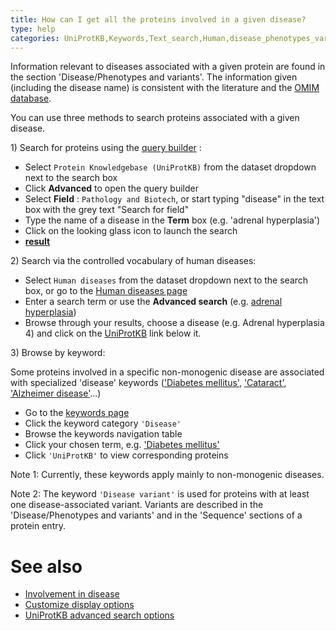 ```yaml
---
title: How can I get all the proteins involved in a given disease?
type: help
categories: UniProtKB,Keywords,Text_search,Human,disease_phenotypes_variants,faq
---
```


Information relevant to diseases associated with a given protein are found in the section 'Disease/Phenotypes and variants'. The information given (including the disease name) is consistent with the literature and the [OMIM database](http://www.ncbi.nlm.nih.gov/sites/entrez?db=omim).

You can use three methods to search proteins associated with a given disease.

1\) Search for proteins using the [query builder](https://www.uniprot.org/help/advanced_search) :

- Select `Protein Knowledgebase (UniProtKB)` from the dataset dropdown next to the search box
- Click **Advanced** to open the query builder
- Select **Field** : `Pathology and Biotech`, or start typing "disease" in the text box with the grey text "Search for field"
- Type the name of a disease in the **Term** box (e.g. 'adrenal hyperplasia')
- Click on the looking glass icon to launch the search
- **[result](https://www.uniprot.org/uniprotkb?query=annotation%3A%28type%3Adisease+%22adrenal+hyperplasia%22%29)**

2\) Search via the controlled vocabulary of human diseases:

- Select `Human diseases` from the dataset dropdown next to the search box, or go to the [Human diseases page](https://www.uniprot.org/diseases)
- Enter a search term or use the **Advanced search** (e.g. [adrenal hyperplasia](https://www.uniprot.org/diseases/?query=adrenal+hyperplasia))
- Browse through your results, choose a disease (e.g. Adrenal hyperplasia 4) and click on the [UniProtKB](https://www.uniprot.org/uniprotkb?query=disease:DI-00044 "xxx") link below it.

3\) Browse by keyword:

Some proteins involved in a specific non-monogenic disease are associated with specialized 'disease' keywords (['Diabetes mellitus'](https://www.uniprot.org/keywords/219), ['Cataract'](https://www.uniprot.org/keywords/898), ['Alzheimer disease'](https://www.uniprot.org/keywords/26)...)

- Go to the [keywords page](https://www.uniprot.org/keywords/)
- Click the keyword category `'Disease'`
- Browse the keywords navigation table
- Click your chosen term, e.g. ['Diabetes mellitus'](https://www.uniprot.org/keywords/219)
- Click `'UniProtKB'` to view corresponding proteins

Note 1: Currently, these keywords apply mainly to non-monogenic diseases.

Note 2: The keyword `'Disease variant'` is used for proteins with at least one disease-associated variant. Variants are described in the 'Disease/Phenotypes and variants' and in the 'Sequence' sections of a protein entry.

# See also

- [Involvement in disease](https://www.uniprot.org/help/involvement_in_disease)
- [Customize display options](https://www.uniprot.org/help/customize)
- [UniProtKB advanced search options](https://www.uniprot.org/help/advanced_search)
